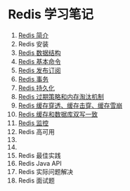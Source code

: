 # Redis 学习笔记

1. [Redis 简介](https://github.com/HomanLiang/study-demo/blob/main/redis-demo/document/chapter1.md)
2. Redis 安装
3. [Redis 数据结构](https://github.com/HomanLiang/study-demo/blob/main/redis-demo/document/chapter3.md)
4. [Redis 基本命令](https://github.com/HomanLiang/study-demo/blob/main/redis-demo/document/chapter4.md)
5. [Redis 发布订阅](https://github.com/HomanLiang/study-demo/blob/main/redis-demo/document/chapter5.md)
6. [Redis 事务](https://github.com/HomanLiang/study-demo/blob/main/redis-demo/document/chapter6.md)
7. [Redis 持久化](https://github.com/HomanLiang/study-demo/blob/main/redis-demo/document/chapter7.md)
8. [Redis 过期策略和内存淘汰机制](https://github.com/HomanLiang/study-demo/blob/main/redis-demo/document/chapter8.md)
9. [Redis 缓存穿透、缓存击穿、缓存雪崩](https://github.com/HomanLiang/study-demo/blob/main/redis-demo/document/chapter9.md)
10. [Redis 缓存和数据库双写一致](https://github.com/HomanLiang/study-demo/blob/main/redis-demo/document/chapter10.md)
11. [Redis 监控](https://github.com/HomanLiang/study-demo/blob/main/redis-demo/document/chapter11.md)
12. Redis 高可用
13. 
14. 
15. Redis 最佳实践
16. Redis Java API
17. Redis 实际问题解决
18. Redis 面试题
